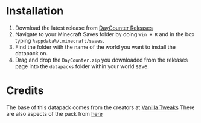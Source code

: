 # Installation

1. Download the latest release from [DayCounter Releases](https://github.com/SoHectic/BigTDatapack/releases)
2. Navigate to your Minecraft Saves folder by doing `Win + R` and in the box typing `%appdata%/.minecraft/saves`.
3. Find the folder with the name of the world you want to install the datapack on.
4. Drag and drop the `DayCounter.zip` you downloaded from the releases page into the `datapacks` folder within your world save.




# Credits
The base of this datapack comes from the creators at [Vanilla Tweaks](https://vanillatweaks.net/)
There are also aspects of the pack from [here](https://www.planetminecraft.com/data-pack/day-counter-updated-with-coords-and-24h-time/)
